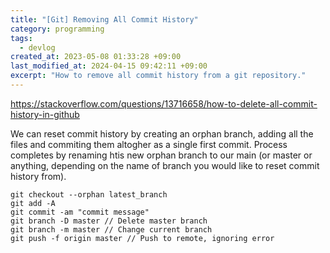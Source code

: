 ```yaml
---
title: "[Git] Removing All Commit History"
category: programming
tags:
  - devlog
created_at: 2023-05-08 01:33:28 +09:00
last_modified_at: 2024-04-15 09:42:11 +09:00
excerpt: "How to remove all commit history from a git repository."
---
```


https://stackoverflow.com/questions/13716658/how-to-delete-all-commit-history-in-github

We can reset commit history by creating an orphan branch, adding all the files and commiting them altogher as a single first commit.  Process completes by renaming htis new orphan branch to our main (or master or anything, depending on the name of branch you would like to reset commit history from). 

```
git checkout --orphan latest_branch
git add -A
git commit -am "commit message"
git branch -D master // Delete master branch
git branch -m master // Change current branch
git push -f origin master // Push to remote, ignoring error
```